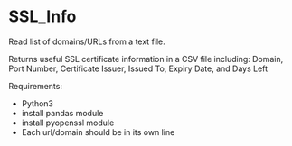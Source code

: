 # SSL_Info
Read list of domains/URLs from a text file.

Returns useful SSL certificate information in a CSV file including: Domain, Port Number, Certificate Issuer, Issued To, Expiry Date, and Days Left

Requirements:
- Python3
- install pandas module
- install pyopenssl module
- Each url/domain should be in its own line


